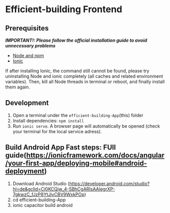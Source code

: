 # Efficient-building Frontend

## Prerequisites

**_IMPORTANT!: Please follow the official installation guide to avoid unnecessary problems_**

- [Node and npm](https://docs.npmjs.com/downloading-and-installing-node-js-and-npm)
- [Ionic](https://ionicframework.com/docs/intro/cli)

If after installing Ionic, the command still cannot be found, please try uninstalling Node and ionic completely (all caches and related environment variables). Then, kill all Node threads in terminal or reboot, and finally install them again.

## Development

1. Open a terminal under the `efficient-building-App`(this) folder
2. Install dependencies: `npm install`
3. Run `ionic serve`. A browser page will automatically be opened (check your terminal for the local service adress).

## Build Android App Fast steps: FUll guide(https://ionicframework.com/docs/angular/your-first-app/deploying-mobile#android-deployment)

1. Download Android Studio (https://developer.android.com/studio?hl=de&gclid=Cj0KCQjw_4-SBhCgARIsAAlegrXP-7gkwzC_fJzP8YtJjvCBV9WxkPOp)
2. cd efficient-building-App
3. ionic capacitor build android
